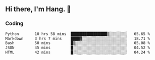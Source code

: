 ## Hi there, I'm Hang. 👋

### Coding

<!--START_SECTION:waka-->

```txt
Python       10 hrs 58 mins  ████████████████▒░░░░░░░░   65.65 %
Markdown     3 hrs 7 mins    ████▓░░░░░░░░░░░░░░░░░░░░   18.71 %
Bash         50 mins         █▒░░░░░░░░░░░░░░░░░░░░░░░   05.08 %
JSON         45 mins         █░░░░░░░░░░░░░░░░░░░░░░░░   04.52 %
HTML         42 mins         █░░░░░░░░░░░░░░░░░░░░░░░░   04.24 %
```

<!--END_SECTION:waka-->
